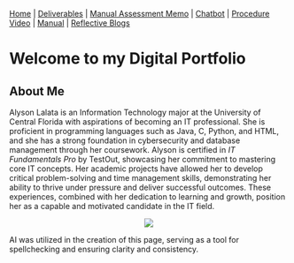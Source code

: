 [Home](index.md) | [Deliverables](deliverables.md) | [Manual Assessment Memo](manual_assessment_memo.md) | [Chatbot](chatbot.md) | [Procedure Video](procedure_video.md) | [Manual](manual.md) | [Reflective Blogs](reflective_blogs.md)

# Welcome to my Digital Portfolio 

## About Me 
Alyson Lalata is an Information Technology major at the University of Central Florida with aspirations of becoming an IT professional. She is proficient in programming languages such as Java, C, Python, and HTML, and she has a strong foundation in cybersecurity and database management through her coursework. Alyson is certified in *IT Fundamentals Pro* by TestOut, showcasing her commitment to mastering core IT concepts. Her academic projects have allowed her to develop critical problem-solving and time management skills, demonstrating her ability to thrive under pressure and deliver successful outcomes. These experiences, combined with her dedication to learning and growth, position her as a capable and motivated candidate in the IT field.

<center><img src="https://cdn.shopify.com/s/files/1/1426/3142/files/shutterstock_2459930529_480x480.jpg?v=1724300172"></center>

AI was utilized in the creation of this page, serving as a tool for spellchecking and ensuring clarity and consistency.
